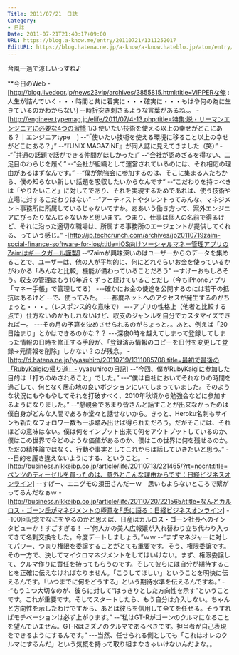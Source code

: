 ```yaml
---
Title: 2011/07/21　日誌
Category:
- 日誌
Date: 2011-07-21T21:40:17+09:00
URL: https://blog.a-know.me/entry/20110721/1311252017
EditURL: https://blog.hatena.ne.jp/a-know/a-know.hateblo.jp/atom/entry/12921228815727979540
---
```


台風一過で涼しいっすね♪


**今日のWeb
-[http://blog.livedoor.jp/news23vip/archives/3855815.html:title=VIPPERな俺 : 人生が詰んでいく・・・時間と共に着実に・・・確実に・・・もはや何の為に生きているのかわからない]
--時折突き刺さるような言葉があるね。。
-[http://engineer.typemag.jp/elife/2011/07/4-13.php:title=特集:脱・リーマンエンジニアに必要な4つの習慣 1/3 使いたい技術を使える以上の幸せがどこにある？｜エンジニアtype　]
--“「使いたい技術を使える環境に移ること以上の幸せがどこにある？」”
--“『UNIX MAGAZINE』が同人誌に見えてきました（笑）”
--“「共通の話題で話ができる仲間がほしかった」”
--“会社が認めざるを得ない、二足目のわらじを履く”
--“会社が組織として運営されているのには、それ相応の理由があるはずなんです。”
--“僕が勉強会に参加するのは、そこに集まる人たちから、僕の知らない新しい話題を吸収したいからなんです”
--“こだわりを持つべきは「やりたいこと」に対してであり、それを実現するためであれば、使う技術や立場に対するこだわりはない”
--“アーティストやタレントってみんな、マネジメント事務所に所属しているじゃないですか。ああいう働き方って、案外エンジニアにぴったりなんじゃないかと思います。つまり、仕事は個人の名前で得るけど、それに沿った適切な職場は、所属する事務所のエージェントが提供してくれる、っていう感じ。”
-[http://jp.techcrunch.com/archives/jp20110719zaim-social-finance-software-for-ios/:title=iOS向けソーシャルマネー管理アプリのZaimはギークガール謹製]
--“Zaimが興味深いのはユーザーからのデータを集めることで、ユーザーは、他の人が平均的に、何にどれぐらいお金を使っているかがわかる「みんなと比較」機能が備わっていることだろう”
--すげーおもしろそう。収支の管理はもう10年近くずっと続けていることだし（今もiPhoneアプリ「マネー手帳」で管理してる）
---確かにお金の使途を公開するのには若干の抵抗はあるけど
--で、使ってみた。
---都度ネットへのアクセスが発生するのがちょっと・・・。（レスポンス的な意味で）
---アプリの性格上（他者と比較する点で）仕方ないのかもしれないけど、収支のジャンルを自分でカスタマイズできればー。
---その月の予算を決めさせられるのがちょっと。。あと、例えば「20日始まり」とかはできるのかな？？
---深夜0時を越えてしまって登録してしまった情報の日時を修正する手段が、「登録済み情報のコピーを日付を変更して登録→元情報を削除」しかない？のが残念。
-[http://d.hatena.ne.jp/yyasuhiro/20110719/1311085708:title=最初で最後の「RubyKaigiの帰り道」- yyasuhiroの日記]
--“今回、僕がRubyKaigiに参加した目的は「打ちのめされること」でした。”
---“僕は自社においてそれなりの時間を過ごして、何となく居心地の良いポジションにいてしまっていました。そのような状況にもやもやしてそれを打破すべく、2010年秋頃から勉強会などに参加するようになりました。”
--“懇親会であまり皆さんと話すことが出来なかったのは僕自身がどんな人間であるか堂々と話せないから。きっと、Heroku名刺もサインも新たなフォロワー数も一歩踏み出せば得られただろう。だがそこには、それほどの意味はない。僕は何をインプット出来て何をアウトプットしているのか、僕はこの世界で今どのような価値があるのか、僕はこの世界に何を残せるのか。ただの精神論ではなく、行動や事実としてこれからは話していきたいと思う。”
---目的を履き違えないようにする、ということ。
-[http://business.nikkeibp.co.jp/article/life/20110713/221465/?rt=nocnt:title=ベンツのディーゼルを買ったのは、意外とこんな理由からです：日経ビジネスオンライン]
--すげー、エニグモの須田さんだーｗ　思いもよらないところで繋がってるんだなぁｗ
-[http://business.nikkeibp.co.jp/article/life/20110720/221565/:title=なんとカルロス・ゴーン氏がマネジメントの極意をF氏に語る：日経ビジネスオンライン]
--100回記念でなにをやるのかと思えば、日産はカルロス・ゴーン社長へのインタビューか！すごすぎる！
--“何人かの美人広報嬢が入れ替わり立ち代わり入ってきて名刺交換をした。今度デートしましょう。”ｗｗ
--“まずマネジャーに対してパワー、つまり権限を委譲することがとても重要です。そう、権限委譲です。その一方で、決してマイクロマネジメントをしてはいけない。まず、権限委譲して、クルマ作りに責任を持ってもらうのです。そして彼らには自分が期待することを正確に伝えなければなりません。「こうしてほしい」ということを明快に伝えるんです。「いつまでに何をどうする」という期待水準を伝えるんですね。”
--“もう１つ大切なのが、彼らに対して“はっきりとした方向性を示す”ということです。これが重要です。そしてスタートしたら、もう自分は介入しない。ちゃんと方向性を示したわけですから、あとは彼らを信用して全てを任せる。そうすればモチベーションは必ず上がります。”
--“私はGT-Rがゴーンのクルマになることを望んでいません。GT-Rはミズノのクルマであるべきです。担当者が自己表現をできるようにするんです。”
---当然、任せられる側としても「これはオレのクルマにするんだ」という気概を持って取り組まなきゃいけないんだよな。。


<script src="https://moshi-moshi.moshimo.works/moshimoshi/a_know_blog/20110721-1311252017?title=2011/07/21%E3%80%80%E6%97%A5%E8%AA%8C"></script>

